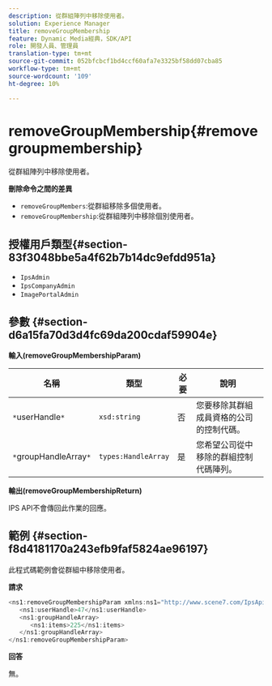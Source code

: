 ```yaml
---
description: 從群組陣列中移除使用者。
solution: Experience Manager
title: removeGroupMembership
feature: Dynamic Media經典，SDK/API
role: 開發人員、管理員
translation-type: tm+mt
source-git-commit: 052bfcbcf1bd4ccf60afa7e3325bf58dd07cba85
workflow-type: tm+mt
source-wordcount: '109'
ht-degree: 10%

---
```



# removeGroupMembership{#removegroupmembership}

從群組陣列中移除使用者。

**刪除命令之間的差異**

* `removeGroupMembers`:從群組移除多個使用者。
* `removeGroupMembership`:從群組陣列中移除個別使用者。

## 授權用戶類型{#section-83f3048bbe5a4f62b7b14dc9efdd951a}

* `IpsAdmin`
* `IpsCompanyAdmin`
* `ImagePortalAdmin`

## 參數 {#section-d6a15fa70d3d4fc69da200cdaf59904e}

**輸入(removeGroupMembershipParam)**

| 名稱 | 類型 | 必要 | 說明 |
|---|---|---|---|
| `*`userHandle`*` | `xsd:string` | 否 | 您要移除其群組成員資格的公司的控制代碼。 |
| `*`groupHandleArray`*` | `types:HandleArray` | 是 | 您希望公司從中移除的群組控制代碼陣列。 |

**輸出(removeGroupMembershipReturn)**

IPS API不會傳回此作業的回應。

## 範例 {#section-f8d4181170a243efb9faf5824ae96197}

此程式碼範例會從群組中移除使用者。

**請求**

```java
<ns1:removeGroupMembershipParam xmlns:ns1="http://www.scene7.com/IpsApi/xsd">
   <ns1:userHandle>47</ns1:userHandle>
   <ns1:groupHandleArray>
      <ns1:items>225</ns1:items>
   </ns1:groupHandleArray>
</ns1:removeGroupMembershipParam>
```

**回答**

無。
